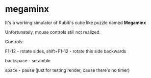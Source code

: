 megaminx
========

It's a working simulator of Rubik's cube like puzzle named <b>Megaminx</b>

Unfortunately, mouse controls still not realized.

Controls:

F1-12 - rotate sides, shift+F1-12 - rotate this side backwards

backspace - scramble

space - pause (just for testing render, cause there's no timer)
